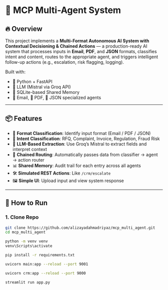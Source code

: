 # 🧠 MCP Multi-Agent System

## 🔥 Overview

This project implements a **Multi-Format Autonomous AI System with Contextual Decisioning & Chained Actions** — a production-ready AI system that processes inputs in **Email**, **PDF**, and **JSON** formats, classifies intent and content, routes to the appropriate agent, and triggers intelligent follow-up actions (e.g., escalation, risk flagging, logging).

Built with:
- 🐍 Python + FastAPI
- 🧠 LLM (Mistral via Groq API)
- 📂 SQLite-based Shared Memory
- 📨 Email, 📄 PDF, 🔣 JSON specialized agents

---

## 📦 Features

- 📂 **Format Classification**: Identify input format (Email / PDF / JSON)
- 🎯 **Intent Classification**: RFQ, Complaint, Invoice, Regulation, Fraud Risk
- 🧠 **LLM-Based Extraction**: Use Groq’s Mistral to extract fields and interpret context
- 🔁 **Chained Routing**: Automatically passes data from classifier → agent → action router
- 📊 **Shared Memory**: Audit trail for each entry across all agents
- 🛠️ **Simulated REST Actions**: Like `/crm/escalate` 
- 🖼️ **Simple UI**: Upload input and view system response


---

## 🚀 How to Run

### 1. Clone Repo

```bash
git clone https://github.com/alizayadahmadriyaz/mcp_multi_agent.git
cd mcp_multi_agent

python -m venv venv
venv\Scripts\activate 

pip install -r requirements.txt

uvicorn main:app --reload --port 9001

uvicorn crm:app --reload --port 9000

streamlit run app.py


